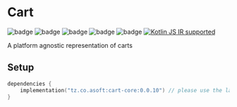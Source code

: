 # Cart
![badge][badge-maven] ![badge][badge-mpp] ![badge][badge-android] ![badge][badge-js] ![badge][badge-jvm] [![Kotlin JS IR supported][badge-js-ir]](https://kotl.in/jsirsupported)

A platform agnostic representation of carts

## Setup
```kotlin
dependencies {
    implementation("tz.co.asoft:cart-core:0.0.10") // please use the latest version possible
}
```

[badge-maven]: https://img.shields.io/maven-central/v/tz.co.asoft/cart-core/0.0.10?style=flat
[badge-mpp]: https://img.shields.io/badge/kotlin-multiplatform-blue?style=flat
[badge-android]: http://img.shields.io/badge/platform-android-brightgreen.svg?style=flat
[badge-js]: http://img.shields.io/badge/platform-js-yellow.svg?style=flat
[badge-js-ir]: https://img.shields.io/badge/Kotlin%2FJS-IR%20supported-yellow
[badge-jvm]: http://img.shields.io/badge/platform-jvm-orange.svg?style=flat
